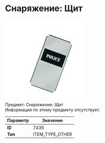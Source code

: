 # Снаряжение: Щит

![Item Image](../img/7436.webp?raw=true)

Предмет: Снаряжение: Щит<br>Информация по этому предмету отсутствует.


| Параметр | Значение |
|----------|----------|
| **ID** | 7436 |
| **Тип** | ITEM_TYPE_OTHER |


